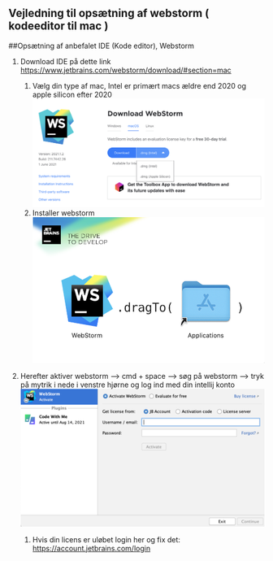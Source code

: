 
## Vejledning til opsætning af webstorm ( kodeeditor til mac )


##Opsætning af anbefalet IDE (Kode editor), Webstorm

1. Download IDE på dette link https://www.jetbrains.com/webstorm/download/#section=mac
   1. Vælg din type af mac, Intel er primært macs ældre end 2020 og apple silicon efter 2020
   ![Screenshot](billeder/screenshot1.png)
   2. Installer webstorm
    ![Screenshot](billeder/screenshot2.png)
      
2. Herefter aktiver webstorm --> cmd + space --> søg på webstorm --> tryk på mytrik i nede i venstre hjørne
  og log ind med din intellij konto
      ![Screenshot](billeder/screenshot3.png)
    1. Hvis din licens er uløbet login her og fix det: https://account.jetbrains.com/login
